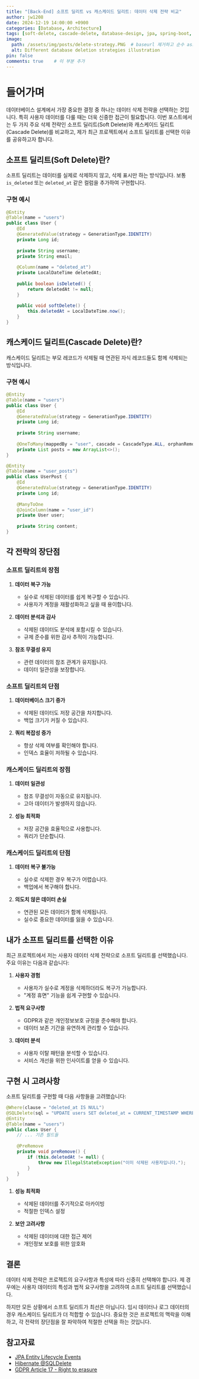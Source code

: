 ```yaml
---
title: "[Back-End] 소프트 딜리트 vs 캐스케이드 딜리트: 데이터 삭제 전략 비교"
author: jw1208
date: 2024-12-19 14:00:00 +0900
categories: [Database, Architecture]
tags: [soft-delete, cascade-delete, database-design, jpa, spring-boot, Back-end]
image:
  path: /assets/img/posts/delete-strategy.PNG  # baseurl 제거하고 순수 asset 경로만 사용
  alt: Different database deletion strategies illustration
pin: false
comments: true    # 이 부분 추가
---
```


# 들어가며

데이터베이스 설계에서 가장 중요한 결정 중 하나는 데이터 삭제 전략을 선택하는 것입니다. 특히 사용자 데이터를 다룰 때는 더욱 신중한 접근이 필요합니다. 이번 포스트에서는 두 가지 주요 삭제 전략인 소프트 딜리트(Soft Delete)와 캐스케이드 딜리트(Cascade Delete)를 비교하고, 제가 최근 프로젝트에서 소프트 딜리트를 선택한 이유를 공유하고자 합니다.

## 소프트 딜리트(Soft Delete)란?

소프트 딜리트는 데이터를 실제로 삭제하지 않고, 삭제 표시만 하는 방식입니다. 보통 `is_deleted` 또는 `deleted_at` 같은 컬럼을 추가하여 구현합니다.

### 구현 예시

```java
@Entity
@Table(name = "users")
public class User {
    @Id
    @GeneratedValue(strategy = GenerationType.IDENTITY)
    private Long id;
    
    private String username;
    private String email;
    
    @Column(name = "deleted_at")
    private LocalDateTime deletedAt;
    
    public boolean isDeleted() {
        return deletedAt != null;
    }
    
    public void softDelete() {
        this.deletedAt = LocalDateTime.now();
    }
}
```

## 캐스케이드 딜리트(Cascade Delete)란?

캐스케이드 딜리트는 부모 레코드가 삭제될 때 연관된 자식 레코드들도 함께 삭제되는 방식입니다.

### 구현 예시

```java
@Entity
@Table(name = "users")
public class User {
    @Id
    @GeneratedValue(strategy = GenerationType.IDENTITY)
    private Long id;
    
    private String username;
    
    @OneToMany(mappedBy = "user", cascade = CascadeType.ALL, orphanRemoval = true)
    private List posts = new ArrayList<>();
}

@Entity
@Table(name = "user_posts")
public class UserPost {
    @Id
    @GeneratedValue(strategy = GenerationType.IDENTITY)
    private Long id;
    
    @ManyToOne
    @JoinColumn(name = "user_id")
    private User user;
    
    private String content;
}
```

## 각 전략의 장단점

### 소프트 딜리트의 장점
1. **데이터 복구 가능**
   - 실수로 삭제된 데이터를 쉽게 복구할 수 있습니다.
   - 사용자가 계정을 재활성화하고 싶을 때 용이합니다.

2. **데이터 분석과 감사**
   - 삭제된 데이터도 분석에 포함시킬 수 있습니다.
   - 규제 준수를 위한 감사 추적이 가능합니다.

3. **참조 무결성 유지**
   - 관련 데이터의 참조 관계가 유지됩니다.
   - 데이터 일관성을 보장합니다.

### 소프트 딜리트의 단점
1. **데이터베이스 크기 증가**
   - 삭제된 데이터도 저장 공간을 차지합니다.
   - 백업 크기가 커질 수 있습니다.

2. **쿼리 복잡성 증가**
   - 항상 삭제 여부를 확인해야 합니다.
   - 인덱스 효율이 저하될 수 있습니다.

### 캐스케이드 딜리트의 장점
1. **데이터 일관성**
   - 참조 무결성이 자동으로 유지됩니다.
   - 고아 데이터가 발생하지 않습니다.

2. **성능 최적화**
   - 저장 공간을 효율적으로 사용합니다.
   - 쿼리가 단순합니다.

### 캐스케이드 딜리트의 단점
1. **데이터 복구 불가능**
   - 실수로 삭제한 경우 복구가 어렵습니다.
   - 백업에서 복구해야 합니다.

2. **의도치 않은 데이터 손실**
   - 연관된 모든 데이터가 함께 삭제됩니다.
   - 실수로 중요한 데이터를 잃을 수 있습니다.

## 내가 소프트 딜리트를 선택한 이유

최근 프로젝트에서 저는 사용자 데이터 삭제 전략으로 소프트 딜리트를 선택했습니다. 주요 이유는 다음과 같습니다:

1. **사용자 경험**
   - 사용자가 실수로 계정을 삭제하더라도 복구가 가능합니다.
   - "계정 휴면" 기능을 쉽게 구현할 수 있습니다.

2. **법적 요구사항**
   - GDPR과 같은 개인정보보호 규정을 준수해야 합니다.
   - 데이터 보존 기간을 유연하게 관리할 수 있습니다.

3. **데이터 분석**
   - 사용자 이탈 패턴을 분석할 수 있습니다.
   - 서비스 개선을 위한 인사이트를 얻을 수 있습니다.

## 구현 시 고려사항

소프트 딜리트를 구현할 때 다음 사항들을 고려했습니다:

```java
@Where(clause = "deleted_at IS NULL")
@SQLDelete(sql = "UPDATE users SET deleted_at = CURRENT_TIMESTAMP WHERE id = ? AND deleted_at IS NULL")
@Entity
@Table(name = "users")
public class User {
    // ... 기존 필드들
    
    @PreRemove
    private void preRemove() {
        if (this.deletedAt != null) {
            throw new IllegalStateException("이미 삭제된 사용자입니다.");
        }
    }
}
```

1. **성능 최적화**
   - 삭제된 데이터를 주기적으로 아카이빙
   - 적절한 인덱스 설정

2. **보안 고려사항**
   - 삭제된 데이터에 대한 접근 제어
   - 개인정보 보호를 위한 암호화

## 결론

데이터 삭제 전략은 프로젝트의 요구사항과 특성에 따라 신중히 선택해야 합니다. 제 경우에는 사용자 데이터의 특성과 법적 요구사항을 고려하여 소프트 딜리트를 선택했습니다. 

하지만 모든 상황에서 소프트 딜리트가 최선은 아닙니다. 임시 데이터나 로그 데이터의 경우 캐스케이드 딜리트가 더 적합할 수 있습니다. 중요한 것은 프로젝트의 맥락을 이해하고, 각 전략의 장단점을 잘 파악하여 적절한 선택을 하는 것입니다.

## 참고자료
- [JPA Entity Lifecycle Events](https://docs.jboss.org/hibernate/orm/5.4/userguide/html_single/Hibernate_User_Guide.html#events)
- [Hibernate @SQLDelete](https://docs.jboss.org/hibernate/orm/5.4/javadocs/org/hibernate/annotations/SQLDelete.html)
- [GDPR Article 17 - Right to erasure](https://gdpr-info.eu/art-17-gdpr/)
